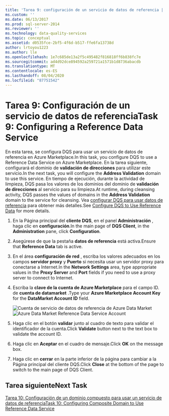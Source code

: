 ```yaml
---
title: 'Tarea 9: configuración de un servicio de datos de referencia | Microsoft Docs'
ms.custom: ''
ms.date: 06/13/2017
ms.prod: sql-server-2014
ms.reviewer: ''
ms.technology: data-quality-services
ms.topic: conceptual
ms.assetid: d0535fce-2bf5-4f6d-b517-ffe6fa13738d
author: lrtoyou1223
ms.author: lle
ms.openlocfilehash: 1e7c685de13a2f5c495482f816818ff6b838fc7e
ms.sourcegitcommit: ad4d92dce894592a259721a1571b1d8736abacdb
ms.translationtype: MT
ms.contentlocale: es-ES
ms.lasthandoff: 08/04/2020
ms.locfileid: "87751542"
---
```

# <a name="task-9-configuring-a-reference-data-service"></a><span data-ttu-id="9ea2d-102">Tarea 9: Configuración de un servicio de datos de referencia</span><span class="sxs-lookup"><span data-stu-id="9ea2d-102">Task 9: Configuring a Reference Data Service</span></span>
  <span data-ttu-id="9ea2d-103">En esta tarea, se configura DQS para usar un servicio de datos de referencia en Azure Marketplace.</span><span class="sxs-lookup"><span data-stu-id="9ea2d-103">In this task, you configure DQS to use a Reference Data Service on Azure Marketplace.</span></span> <span data-ttu-id="9ea2d-104">En la tarea siguiente, configurará el dominio de **validación de direcciones** para utilizar este servicio.</span><span class="sxs-lookup"><span data-stu-id="9ea2d-104">In the next task, you will configure the **Address Validation** domain to use this service.</span></span> <span data-ttu-id="9ea2d-105">En tiempo de ejecución, durante la actividad de limpieza, DQS pasa los valores de los dominios del dominio de **validación de direcciones** al servicio para su limpieza.</span><span class="sxs-lookup"><span data-stu-id="9ea2d-105">At runtime, during cleansing activity, DQS passes the values of domains in the **Address Validation** domain to the service for cleansing.</span></span> <span data-ttu-id="9ea2d-106">Vea [configurar DQS para usar datos de referencia](https://msdn.microsoft.com/library/hh213070.aspx) para obtener más detalles.</span><span class="sxs-lookup"><span data-stu-id="9ea2d-106">See [Configure DQS to Use Reference Data](https://msdn.microsoft.com/library/hh213070.aspx) for more details.</span></span>  
  
1.  <span data-ttu-id="9ea2d-107">En la Página principal del **cliente DQS**, en el panel **Administración** , haga clic en **configuración**.</span><span class="sxs-lookup"><span data-stu-id="9ea2d-107">In the main page of **DQS Client**, in the **Administration** pane, click **Configuration**.</span></span>  
  
2.  <span data-ttu-id="9ea2d-108">Asegúrese de que la pestaña **datos de referencia** está activa.</span><span class="sxs-lookup"><span data-stu-id="9ea2d-108">Ensure that **Reference Data** tab is active.</span></span>  
  
3.  <span data-ttu-id="9ea2d-109">En el área **configuración de red** , escriba los valores adecuados en los campos **servidor proxy** y **Puerto** si necesita usar un servidor proxy para conectarse a Internet.</span><span class="sxs-lookup"><span data-stu-id="9ea2d-109">In the **Network Settings** area, type appropriate values in the **Proxy Server** and **Port** fields if you need to use a proxy server to connect to Internet.</span></span>  
  
4.  <span data-ttu-id="9ea2d-110">Escriba la **clave de la cuenta de Azure Marketplace** para el campo ID. de **cuenta de datamarket** .</span><span class="sxs-lookup"><span data-stu-id="9ea2d-110">Type your **Azure Marketplace Account Key** for the **DataMarket Account ID** field.</span></span>  
  
     <span data-ttu-id="9ea2d-111">![Cuenta de servicio de datos de referencia de Azure Data Market](../../2014/tutorials/media/et-configuringareferencedataservice.jpg "Cuenta de servicio de datos de referencia de Azure Data Market")</span><span class="sxs-lookup"><span data-stu-id="9ea2d-111">![Azure Data Market Reference Data Service Account](../../2014/tutorials/media/et-configuringareferencedataservice.jpg "Azure Data Market Reference Data Service Account")</span></span>  
  
5.  <span data-ttu-id="9ea2d-112">Haga clic en el botón **validar** junto al cuadro de texto para validar el identificador de la cuenta.</span><span class="sxs-lookup"><span data-stu-id="9ea2d-112">Click **Validate** button next to the text box to validate the account ID.</span></span>  
  
6.  <span data-ttu-id="9ea2d-113">Haga clic en **Aceptar** en el cuadro de mensaje.</span><span class="sxs-lookup"><span data-stu-id="9ea2d-113">Click **OK** on the message box.</span></span>  
  
7.  <span data-ttu-id="9ea2d-114">Haga clic en **cerrar** en la parte inferior de la página para cambiar a la Página principal del cliente DQS.</span><span class="sxs-lookup"><span data-stu-id="9ea2d-114">Click **Close** at the bottom of the page to switch to the main page of DQS Client.</span></span>  
  
## <a name="next-task"></a><span data-ttu-id="9ea2d-115">Tarea siguiente</span><span class="sxs-lookup"><span data-stu-id="9ea2d-115">Next Task</span></span>  
 [<span data-ttu-id="9ea2d-116">Tarea 10: Configuración de un dominio compuesto para usar un servicio de datos de referencia</span><span class="sxs-lookup"><span data-stu-id="9ea2d-116">Task 10: Configuring Composite Domain to Use Reference Data Service</span></span>](../../2014/tutorials/task-10-configuring-composite-domain-to-use-reference-data-service.md)  
  
  

